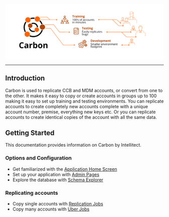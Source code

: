  ![Carbon Infographic](Media/Carbon-Infographic.svg)
______
## Introduction
Carbon is used to replicate CCB and MDM accounts, or convert from one to the other. It makes it easy to copy or create accounts in groups up to 100 making it easy to set up training and testing environments. You can replicate accounts to create completely new accounts complete with a unique account number, premise, everything new keys etc. Or you can replicate accounts to create identical copies of the account with all the same data.

## Getting Started
This documentation provides information on Carbon by Intellitect. 
### Options and Configuration
* Get familiarized with the [Application Home Screen](Application-Home.md)
* Set up your application with [Admin Pages](Admin-Pages.md)
* Explore the database with [Schema Explorer](Schema-Explorer.md)


### Replicating accounts
* Copy single accounts with [Replication Jobs](Replication-Jobs.md)
* Copy many accounts with [Uber Jobs](Uber-Jobs.md)

